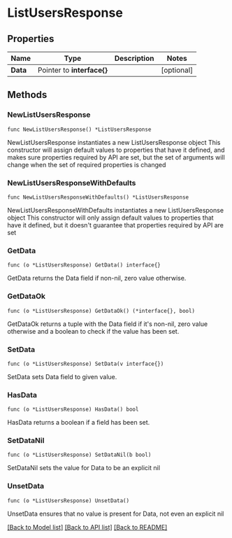 # ListUsersResponse

## Properties

Name | Type | Description | Notes
------------ | ------------- | ------------- | -------------
**Data** | Pointer to **interface{}** |  | [optional]

## Methods

### NewListUsersResponse

`func NewListUsersResponse() *ListUsersResponse`

NewListUsersResponse instantiates a new ListUsersResponse object
This constructor will assign default values to properties that have it defined,
and makes sure properties required by API are set, but the set of arguments
will change when the set of required properties is changed

### NewListUsersResponseWithDefaults

`func NewListUsersResponseWithDefaults() *ListUsersResponse`

NewListUsersResponseWithDefaults instantiates a new ListUsersResponse object
This constructor will only assign default values to properties that have it defined,
but it doesn't guarantee that properties required by API are set

### GetData

`func (o *ListUsersResponse) GetData() interface{}`

GetData returns the Data field if non-nil, zero value otherwise.

### GetDataOk

`func (o *ListUsersResponse) GetDataOk() (*interface{}, bool)`

GetDataOk returns a tuple with the Data field if it's non-nil, zero value otherwise
and a boolean to check if the value has been set.

### SetData

`func (o *ListUsersResponse) SetData(v interface{})`

SetData sets Data field to given value.

### HasData

`func (o *ListUsersResponse) HasData() bool`

HasData returns a boolean if a field has been set.

### SetDataNil

`func (o *ListUsersResponse) SetDataNil(b bool)`

 SetDataNil sets the value for Data to be an explicit nil

### UnsetData
`func (o *ListUsersResponse) UnsetData()`

UnsetData ensures that no value is present for Data, not even an explicit nil

[[Back to Model list]](../README.md#documentation-for-models) [[Back to API list]](../README.md#documentation-for-api-endpoints) [[Back to README]](../README.md)
